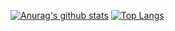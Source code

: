 [![Anurag's github stats](https://github-readme-stats.vercel.app/api?username=ImmuneLion318&theme=gradient)](https://github.com/anuraghazra/github-readme-stats)
[![Top Langs](https://github-readme-stats.vercel.app/api/top-langs/?username=ImmuneLion318&theme=gradient)](https://github.com/anuraghazra/github-readme-stats)
